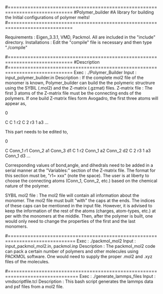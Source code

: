 #=============================================================================
#Polymer_builder
#A library for building the Initial configurations of polymer melts!
#=============================================================================

Requirements 	: 	Eigen_3.3.1, VMD, Packmol. All are included in the "include" directory. 
Installations	: 	Edit the "compile" file is necessary and then type "./compile"

#=============================================================================
#Description
#=============================================================================
Exec	     	:  ./Polymer_Builder
Input	     	:  input_polymer_builder.in
Description  	:  If the complete mol2 file of the monomer is known, Polymer_builder can build the the polymeric structrure using the SYBIL (.mol2) and the Z-matrix (.gzmat) files. 
Z-matrix file	: The first 3 atoms of the Z-matrix file must be the connecting ends of the polymers. If one build Z-matrix files form Avogadro, the first three atoms will appear as,

0

C
C 1 r2 
C 2 r3 1 a3
...

This part needs to be edited to,

0

C Conn_1 r1 Conn_2 a1 Conn_3 d1
C 1 r2 Conn_1 a2 Conn_2 d2
C 2 r3 1 a3 Conn_1 d3
...

Corresponding values of bond,angle, and dihedrals need to be added in a serial manner at the "Variables:" section of the Z-matrix file. The format for this section must be, "r1= xxx" (note the space). The user is at liberty to choose the connecting atoms (Conn_1, Conn_2, etc.) based on the chemical nature of the polymer. 

SYBIL mol2 file	: The mol2 file will contain all information about the monomer. The mol2 file must built "with" the caps at the ends. The indices of these caps can be mentioned in the input file. However, it is advised to keep the information of the rest of the atoms (charges, atom-types, etc.) at per with the monomers at the middle. Then, after the polymer is built, one would only need to change the properties of the first and the last monomers. 

#==============================================================================
Exec	     	: ./packmol_mol2
Input	     	: input_packmol_mol2.in, packmol.inp
Description	: The packmol_mol2 code can pack a certain number of polymers and other molecules using PACKMOL software. One would need to supply the proper .mol2 and .xyz files of the molecules. 

#===============================================================================
Exec		: ./generate_lammps_files
Input		: vmdscriptfile.tcl
Description     : This bash script generates the lammps data and psf files from a mol2 file. 
